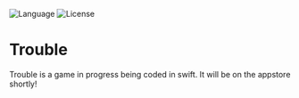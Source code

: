 ![Language](https://img.shields.io/badge/language-Swift%203-orange.svg)
![License](https://img.shields.io/crates/l/rustc-serialize.svg)
# Trouble

Trouble is a game in progress being coded in swift. It will be on the appstore shortly!
